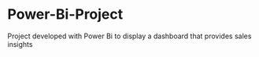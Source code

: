 # Power-Bi-Project
Project developed with Power Bi to display a dashboard that provides sales insights
